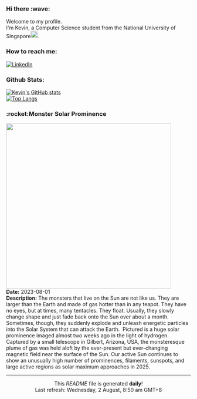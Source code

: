 <h3>Hi there :wave:</h3>

Welcome to my profile.   
I'm Kevin, a Computer Science student from the National University of Singapore<img src="https://img.icons8.com/color/96/000000/singapore-circular.png" width="20px"/>.</p>

<h3>How to reach me: </h3>
<a href="https://www.linkedin.com/in/kevin-foong/"><img alt="LinkedIn" src="https://img.shields.io/badge/linkedin-%230077B5.svg?&style=for-the-badge&logo=linkedin&logoColor=white" /></a> 

<h3>Github Stats: </h3> 

[![Kevin's GitHub stats](https://github-readme-stats.vercel.app/api?username=kevin9foong&theme=tokyonight)](https://github.com/anuraghazra/github-readme-stats) <br/>
[![Top Langs](https://github-readme-stats.vercel.app/api/top-langs/?username=kevin9foong&layout=compact&theme=tokyonight)](https://github.com/anuraghazra/github-readme-stats)

<h3>:rocket:Monster Solar Prominence</h3> 
<img width="450" src="https:&#x2F;&#x2F;apod.nasa.gov&#x2F;apod&#x2F;image&#x2F;2308&#x2F;SunMonster_Wenz_960.jpg" /><br/>
<b>Date:</b> 2023-08-01<br/>
<b>Description:</b> The monsters that live on the Sun are not like us. They are larger than the Earth and made of gas hotter than in any teapot. They have no eyes, but at times, many tentacles. They float.  Usually, they slowly change shape and just fade back onto the Sun over about a month. Sometimes, though, they suddenly explode and unleash energetic particles into the Solar System that can attack the Earth.  Pictured is a huge solar prominence imaged almost two weeks ago in the light of hydrogen. Captured by a small telescope in Gilbert, Arizona, USA, the monsteresque plume of gas was held aloft by the ever-present but ever-changing magnetic field near the surface of the Sun. Our active Sun continues to show an unusually high number of prominences, filaments, sunspots, and large active regions as solar maximum approaches in 2025.<br/>

------------
<p align="center">This <i>README</i> file is generated <b>daily</b>!</br>
Last refresh: Wednesday, 2 August, 8:50 am GMT+8<br />
